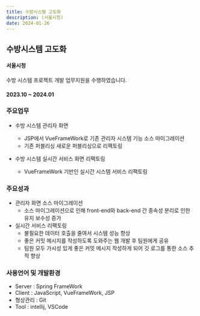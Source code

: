 ```yaml
---
title: 수방시스템 고도화
description: (서울시청)
date: 2024-01-26
---
```



## 수방시스템 고도화 

#### 서울시청

수방 시스템 프로젝트 개발 업무지원을 수행하였습니다.

#### 2023.10 ~ 2024.01

### 주요업무

- 수방 시스템 관리자 화면 
	- JSP에서 VueFrameWork로 기존 관리자 시스템 기능 소스 마이그레이션  
	- 기존 퍼블리싱 새로운 퍼블리싱으로 리팩토링 

- 수방 시스템 실시간 서비스 화면 리팩토링  
	- VueFrameWork 기반인 실시간 시스템 서비스 리팩토링 

 
### 주요성과

- 관리자 화면 소스 마이그레이션
	- 소스 마이그레이션으로 인해 front-end와 back-end 간 종속성 분리로 인한 유지 보수성 증가
- 실시간 서비스 리팩토링
	- 불필요한 데이터 호출을 줄여서 시스템 성능 향상
	- 좋은 커밋 메시지를 작성하도록 도와주는 웹 개발 후 팀원에게 공유
	- 팀원 모두 가시성 있게 좋은 커밋 메시지 작성하게 되어 깃 로그를 통한 소스 추적 향상 
		
### 사용언어 및 개발환경 

- Server : Spring FrameWork
- Client : JavaScript, VueFrameWork, JSP
- 형상관리 : Git
- Tool : intellij, VSCode

